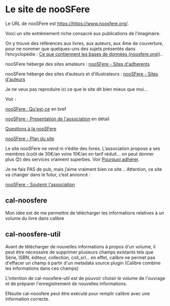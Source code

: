 # Le site de nooSFere

Le URL de nooSFere est <https://https://www.noosfere.org/>.

Voici un site extrêmement riche consacré aux publications de
l’imaginaire.

On y trouve des références aux livres, aux auteurs, aux 4me de
couverture, pour ne nommer que quelques-uns des sujets présentés dans
l’encyclopédie : [Ce que contiennent les bases de données
(noosfere.org)](https://www.noosfere.org/noosfere/pro/stats_bases.asp))..

nooSFere héberge des sites amateurs : [nooSFere - Sites
d'adherents](https://www.noosfere.org/noosfere/heberges.asp)

nooSFere héberge des sites d’auteurs et d’illustrateurs : [nooSFere -
Sites d'auteurs](https://www.noosfere.org/noosfere/sites_auteurs.asp)

Je ne veux pas reproduire ici ce que le site dit bien mieux que moi…

Voir :

[nooSFere :
Qu'est-ce](https://www.noosfere.org/noosfere/assoc/qu_estce.asp) en bref

[nooSFere - Presentation de
l'association](https://www.noosfere.org/noosfere/assoc/statuts.asp) en
détail

[Questions à la
nooSFere](https://www.noosfere.org/icarus/articles/article.asp?numarticle=463)

[nooSFere - Plan du site](https://www.noosfere.org/actu/news.asp)

Le site nooSFere ne vend ni n’édite des livres. L’association propose a
ses membres (coût de 30€/an voire 10€/an en tarif réduit… on peut donner
plus 😊) des services vraiment superbes. Voir [Pourquoi
adhérer](https://www.noosfere.org/noosfere/assoc/pourquoi.asp).

Je ne fais PAS de pub, mais j’aime vraiment bien ce site… Attention, ce
site va changer dans le futur, c’est annoncé :

[nooSFere - Soutenir
l'association](https://www.noosfere.org/noosfere/assoc/don.asp)

## cal-noosfere

Mon idée est de me permettre de télécharger les informations relatives à un
volume du livre dans calibre

## cal-noosfere-util

Avant de télécharger de nouvelles informations à propos d'un volume, il 
peut être nécessaire de supprimer plusieurs champs existants tels que Série,
ISBN, éditeur, collection, coll_srl... en effet, calibre ne permet pas d'effacer
un champ à partir d'un metadata source plugin (Calibre combine les informations
dans ces champs)

L'intention de cal-noosfere-util est de pouvoir choisir le volume de l'ouvrage
et de préparer l'enregistrement de nouvelles informations.

ENsuite cal-noosfere peut être exécuté pour remplir calibre avec une information correcte.
